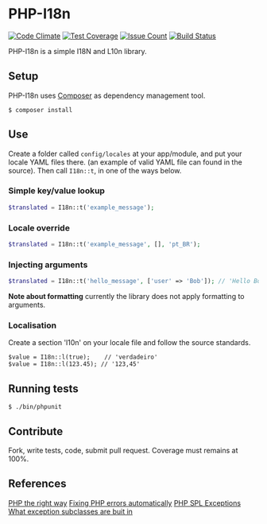 # PHP-I18n

[![Code Climate](https://codeclimate.com/github/robotdance/php-i18n/badges/gpa.svg)](https://codeclimate.com/github/robotdance/php-i18n)
[![Test Coverage](https://codeclimate.com/github/robotdance/php-i18n/badges/coverage.svg)](https://codeclimate.com/github/robotdance/php-i18n/coverage)
[![Issue Count](https://codeclimate.com/github/robotdance/php-i18n/badges/issue_count.svg)](https://codeclimate.com/github/robotdance/php-i18n)
[![Build Status](https://travis-ci.org/robotdance/php-i18n.svg?branch=master)](https://travis-ci.org/robotdance/php-i18n)

PHP-I18n is a simple I18N and L10n library.

## Setup

PHP-I18n uses [Composer](http://getcomposer.org) as dependency management tool.

`$ composer install`

## Use

Create a folder called `config/locales` at your app/module, and put your locale YAML files there.
(an example of valid YAML file can found in the source). Then call `I18n::t`, in one of the ways below.

### Simple key/value lookup
```php
$translated = I18n::t('example_message');
```

### Locale override
```php
$translated = I18n::t('example_message', [], 'pt_BR');
```

### Injecting arguments
```php
$translated = I18n::t('hello_message', ['user' => 'Bob']); // 'Hello Bob'
```
**Note about formatting** currently the library does not apply formatting to arguments.

### Localisation

Create a section 'l10n' on your locale file and follow the source standards.

```
$value = I18n::l(true);    // 'verdadeiro'
$value = I18n::l(123.45); // '123,45'
```

## Running tests

`$ ./bin/phpunit`

## Contribute

Fork, write tests, code, submit pull request. Coverage must remains at 100%.

## References

[PHP the right way](http://www.phptherightway.com)
[Fixing PHP errors automatically](https://github.com/squizlabs/PHP_CodeSniffer/wiki/Fixing-Errors-Automatically)
[PHP SPL Exceptions](http://www.php.net/manual/en/spl.exceptions.php)
[What exception subclasses are buit in](http://stackoverflow.com/questions/10838257/what-exception-subclasses-are-built-into-php)
